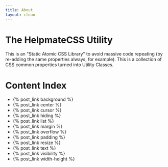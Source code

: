 ```yaml
---
title: About
layout: clean
---
```


# The HelpmateCSS Utility

This is an "Static Atomic CSS Library" to avoid massive code repeating (by re-adding the same properties always, for example). This is a collection of CSS common properties turned into Utility Classes.

# Content Index

- {% post_link background %}
- {% post_link center %}
- {% post_link cursor %}
- {% post_link hiding %}
- {% post_link list %}
- {% post_link margin %}
- {% post_link overflow %}
- {% post_link padding %}
- {% post_link resize %}
- {% post_link text %}
- {% post_link visibility %}
- {% post_link width-height %}